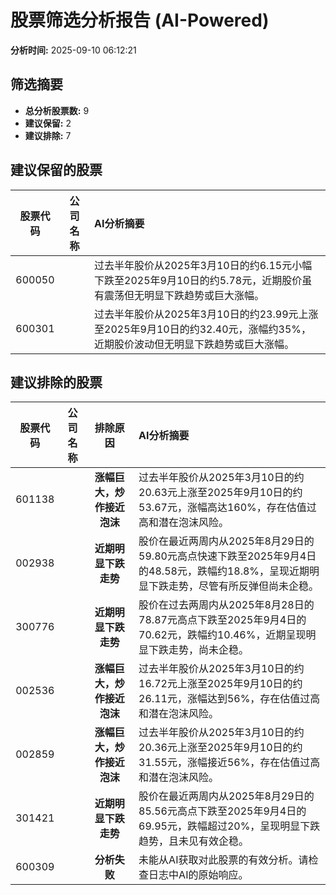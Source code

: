# 股票筛选分析报告 (AI-Powered)

**分析时间:** 2025-09-10 06:12:21

## 筛选摘要

- **总分析股票数:** 9
- **建议保留:** 2
- **建议排除:** 7

## 建议保留的股票

| 股票代码 | 公司名称 | AI分析摘要 |
|:---:|:---:|:---|
| 600050 |  | 过去半年股价从2025年3月10日的约6.15元小幅下跌至2025年9月10日的约5.78元，近期股价虽有震荡但无明显下跌趋势或巨大涨幅。 |
| 600301 |  | 过去半年股价从2025年3月10日的约23.99元上涨至2025年9月10日的约32.40元，涨幅约35%，近期股价波动但无明显下跌趋势或巨大涨幅。 |

## 建议排除的股票

| 股票代码 | 公司名称 | 排除原因 | AI分析摘要 |
|:---:|:---:|:---:|:---|
| 601138 |  | **涨幅巨大，炒作接近泡沫** | 过去半年股价从2025年3月10日的约20.63元上涨至2025年9月10日的约53.67元，涨幅高达160%，存在估值过高和潜在泡沫风险。 |
| 002938 |  | **近期明显下跌走势** | 股价在最近两周内从2025年8月29日的59.80元高点快速下跌至2025年9月4日的48.58元，跌幅约18.8%，呈现近期明显下跌走势，尽管有所反弹但尚未企稳。 |
| 300776 |  | **近期明显下跌走势** | 股价在过去两周内从2025年8月28日的78.87元高点下跌至2025年9月4日的70.62元，跌幅约10.46%，近期呈现明显下跌走势，尚未企稳。 |
| 002536 |  | **涨幅巨大，炒作接近泡沫** | 过去半年股价从2025年3月10日的约16.72元上涨至2025年9月10日的约26.11元，涨幅达到56%，存在估值过高和潜在泡沫风险。 |
| 002859 |  | **涨幅巨大，炒作接近泡沫** | 过去半年股价从2025年3月10日的约20.36元上涨至2025年9月10日的约31.55元，涨幅接近56%，存在估值过高和潜在泡沫风险。 |
| 301421 |  | **近期明显下跌走势** | 股价在最近两周内从2025年8月29日的85.56元高点下跌至2025年9月4日的69.95元，跌幅超过20%，呈现明显下跌趋势，且未见有效企稳。 |
| 600309 |  | **分析失败** | 未能从AI获取对此股票的有效分析。请检查日志中AI的原始响应。 |
